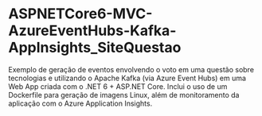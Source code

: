 # ASPNETCore6-MVC-AzureEventHubs-Kafka-AppInsights_SiteQuestao
Exemplo de geração de eventos envolvendo o voto em uma questão sobre tecnologias e utilizando o Apache Kafka (via Azure Event Hubs) em uma Web App criada com o .NET 6 + ASP.NET Core. Inclui o uso de um Dockerfile para geração de imagens Linux, além de monitoramento da aplicação com o Azure Application Insights.

